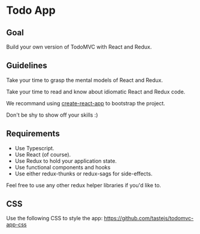 # Todo App

## Goal

Build your own version of TodoMVC with React and Redux.

## Guidelines

Take your time to grasp the mental models of React and Redux.

Take your time to read and know about idiomatic React and Redux code.

We recommand using [create-react-app](https://create-react-app.dev/) to bootstrap the project.

Don't be shy to show off your skills :)

## Requirements

- Use Typescript.
- Use React (of course).
- Use Redux to hold your application state.
- Use functional components and hooks
- Use either redux-thunks or redux-sags for side-effects.

Feel free to use any other redux helper libraries if you'd like to.

## CSS

Use the following CSS to style the app: https://github.com/tastejs/todomvc-app-css

